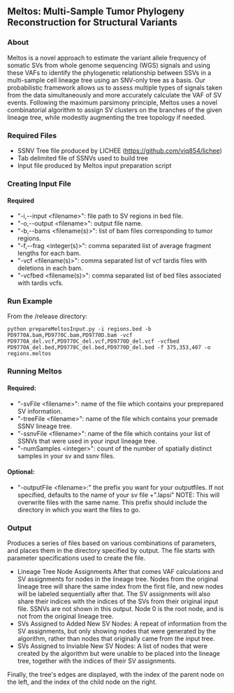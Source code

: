 Meltos: Multi-Sample Tumor Phylogeny Reconstruction for Structural Variants
-----------------------

### About
Meltos is a novel approach to estimate the variant allele frequency of somatic SVs from whole genome sequencing (WGS) signals and using these VAFs to identify the phylogenetic relationship between SSVs in a multi-sample cell lineage tree using an SNV-only tree as a basis. Our probabilistic framework allows us to assess multiple types of signals taken from the data simultaneously and more accurately calculate the VAF of SV events. Following the maximum parsimony principle, Meltos uses a novel combinatorial algorithm to assign SV clusters on the branches of the given lineage tree, while modestly augmenting the tree topology if needed.

### Required Files

- SSNV Tree file produced by LICHEE (https://github.com/viq854/lichee)
- Tab delimited file of SSNVs used to build tree
- Input file produced by Meltos input preparation script

### Creating Input File
#### Required
- "-i,--input \<filename\>": file path to SV regions in bed file.
- "-o,--output \<filename\>": output file name.
- "-b,--bams \<filename(s)\>": list of bam files corresponding to tumor regions.
- "-f,--frag \<integer(s)\>": comma separated list of average fragment lengths for each bam.
- "-vcf \<filename(s)\>": comma separated list of vcf tardis files with deletions in each bam.
- "-vcfbed \<filename(s)\>": comma separated list of bed files associated with tardis vcfs.

### Run Example

From the /release directory:

```
python prepareMeltosInput.py -i regions.bed -b PD9770A.bam,PD9770C.bam,PD9770D.bam -vcf PD9770A_del.vcf,PD9770C_del.vcf,PD9770D_del.vcf -vcfbed PD9770A_del.bed,PD9770C_del.bed,PD9770D_del.bed -f 375,353,407 -o regions.meltos
```

### Running Meltos
#### Required:
- "-svFile \<filename\>": name of the file which contains your preprepared SV information.
- "-treeFile \<filename\>": name of the file which contains your premade SSNV lineage tree.
- "-ssnvFile \<filename\>": name of the file which contains your list of SSNVs that were used in your input lineage tree.
- "-numSamples \<integer\>": count of the number of spatially distinct samples in your sv and ssnv files.

#### Optional:
 - "-outputFile \<filename\>:" the prefix you want for your outputfiles. If not specified, defaults to the name of your sv file +".lapsi"
  NOTE: This will overwrite files with the same name. This prefix should include the directory in which you want the files to go.


### Output
Produces a series of files based on various combinations of parameters, and places them in the directory specified by output.
The file starts with parameter specifications used to create the file.
- Lineage Tree Node Assignments
After that comes VAF calculations and SV assignments for nodes in the lineage tree. Nodes from the original lineage tree will share the same index from the first file, and new nodes will be labeled sequentially after that.
The SV assignments will also share their indices with the indices of the SVs from their original input file. SSNVs are not shown in this output. Node 0 is the root node, and is not from the original lineage tree.
- SVs Assigned to Added New SV Nodes:
A repeat of information from the SV assignments, but only showing nodes that were generated by the algorithm, rather than nodes that originally came from the input tree.
- SVs Assigned to Inviable New SV Nodes:
A list of nodes that were created by the algorithm but were unable to be placed into the lineage tree, together with the indices of their SV assignments.

Finally, the tree's edges are displayed, with the index of the parent node on the left, and the index of the child node on the right.
